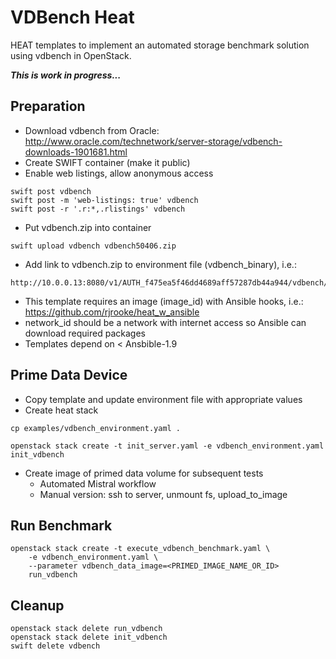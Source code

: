 # VDBench Heat

HEAT templates to implement an automated storage benchmark solution using vdbench
in OpenStack.

**_This is work in progress..._**

## Preparation

* Download vdbench from Oracle: http://www.oracle.com/technetwork/server-storage/vdbench-downloads-1901681.html
* Create SWIFT container (make it public)
* Enable web listings, allow anonymous access
```
swift post vdbench
swift post -m 'web-listings: true' vdbench
swift post -r '.r:*,.rlistings' vdbench
```
* Put vdbench.zip into container
```
swift upload vdbench vdbench50406.zip
```
* Add link to vdbench.zip to environment file (vdbench_binary), i.e.:
```
http://10.0.0.13:8080/v1/AUTH_f475ea5f46dd4689aff57287db44a944/vdbench/vdbench50406.zip
```
* This template requires an image (image_id) with Ansible hooks, i.e.: https://github.com/rjrooke/heat_w_ansible
* network_id should be a network with internet access so Ansible can download required packages
* Templates depend on < Ansbible-1.9

## Prime Data Device

* Copy template and update environment file with appropriate values
* Create heat stack
```
cp examples/vdbench_environment.yaml .

openstack stack create -t init_server.yaml -e vdbench_environment.yaml init_vdbench
```
* Create image of primed data volume for subsequent tests
    * Automated Mistral workflow
    * Manual version: ssh to server, unmount fs, upload_to_image

## Run Benchmark
```
openstack stack create -t execute_vdbench_benchmark.yaml \
    -e vdbench_environment.yaml \
    --parameter vdbench_data_image=<PRIMED_IMAGE_NAME_OR_ID>
    run_vdbench
```

## Cleanup
```
openstack stack delete run_vdbench
openstack stack delete init_vdbench
swift delete vdbench
```